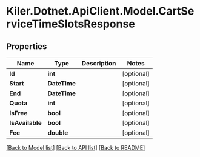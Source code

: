 # Kiler.Dotnet.ApiClient.Model.CartServiceTimeSlotsResponse

## Properties

Name | Type | Description | Notes
------------ | ------------- | ------------- | -------------
**Id** | **int** |  | [optional] 
**Start** | **DateTime** |  | [optional] 
**End** | **DateTime** |  | [optional] 
**Quota** | **int** |  | [optional] 
**IsFree** | **bool** |  | [optional] 
**IsAvailable** | **bool** |  | [optional] 
**Fee** | **double** |  | [optional] 

[[Back to Model list]](../README.md#documentation-for-models) [[Back to API list]](../README.md#documentation-for-api-endpoints) [[Back to README]](../README.md)

